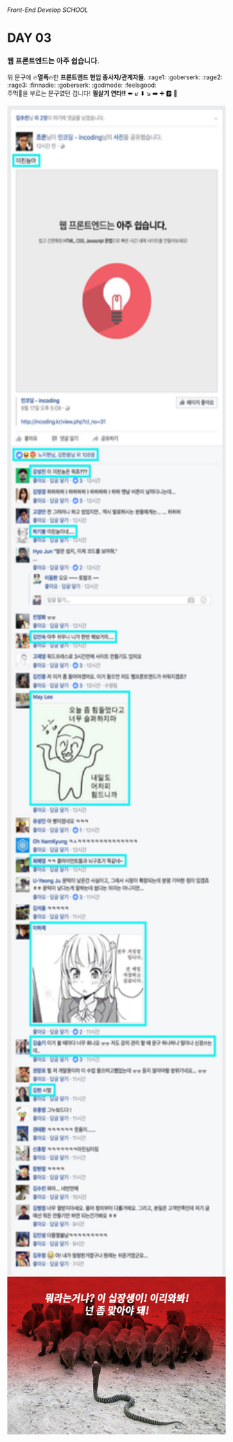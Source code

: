 ###### Front-End Develop SCHOOL

# DAY 03

### 웹 프론트엔드는 아주 쉽습니다.

위 문구에 :fire:**열폭**:fire:한 **프론트엔드 현업 종사자/관계자들**. :rage1: :goberserk: :rage2: :rage3: :finnadie: :goberserk: :godmode: :feelsgood:<br>
주먹:facepunch:을 부르는 문구였던 겁니다! **필살기 연타!!** :arrow_left: :arrow_lower_left: :arrow_down: :arrow_lower_right: :arrow_right: :heavy_plus_sign: :parking: :repeat:

<img src="../Assets/D3-front-end-easy-false.jpg" alt="" width="555" height="2691.75">
<img src="../Assets/D3-daguri.jpg" alt="다구리" width="555" height="363.128571429">